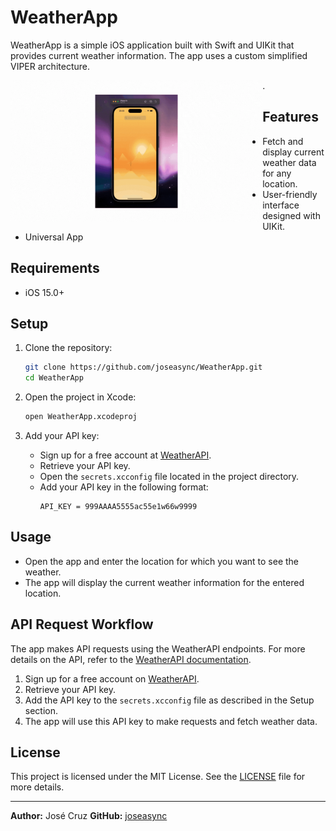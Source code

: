 # WeatherApp

WeatherApp is a simple iOS application built with Swift and UIKit that provides current weather information. 
The app uses a custom simplified VIPER architecture.

<img width="80%" align="left" alt="Github" src="https://github.com/joseasync/WeatherApp/blob/main/Usage.gif" />
.

## Features

- Fetch and display current weather data for any location.
- User-friendly interface designed with UIKit.
- Universal App

## Requirements

- iOS 15.0+

## Setup

1. Clone the repository:
    ```bash
    git clone https://github.com/joseasync/WeatherApp.git
    cd WeatherApp
    ```

2. Open the project in Xcode:
    ```bash
    open WeatherApp.xcodeproj
    ```

3. Add your API key:
    - Sign up for a free account at [WeatherAPI](https://www.weatherapi.com/).
    - Retrieve your API key.
    - Open the `secrets.xcconfig` file located in the project directory.
    - Add your API key in the following format:
        ```plaintext
        API_KEY = 999AAAA5555ac55e1w66w9999
        ```


## Usage

- Open the app and enter the location for which you want to see the weather.
- The app will display the current weather information for the entered location.

## API Request Workflow

The app makes API requests using the WeatherAPI endpoints. For more details on the API, refer to the [WeatherAPI documentation](https://www.weatherapi.com/docs/).

1. Sign up for a free account on [WeatherAPI](https://www.weatherapi.com/).
2. Retrieve your API key.
3. Add the API key to the `secrets.xcconfig` file as described in the Setup section.
4. The app will use this API key to make requests and fetch weather data.

## License

This project is licensed under the MIT License. See the [LICENSE](LICENSE) file for more details.

---

**Author:** José Cruz 
**GitHub:** [joseasync](https://github.com/joseasync)